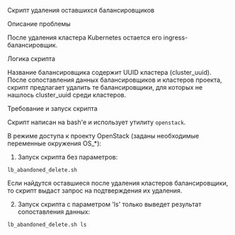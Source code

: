 Скрипт удаления оставшихся балансировщиков

Описание проблемы

После удаления кластера Kubernetes остается его ingress-балансировщик.

Логика скрипта

Название балансировщика содержит UUID кластера (cluster_uuid). После сопоставления данных балансировщиков и кластеров проекта, скрипт предлагает удалить те балансировщики, для которых не нашлось cluster_uuid среди кластеров.

Требование и запуск скрипта

Скрипт написан на bash'e и использует утилиту ```openstack```.

В режиме доступа к проекту OpenStack (заданы необходимые переменные окружения OS_*):
1. Запуск скрипта без параметров:

```lb_abandoned_delete.sh```

Если найдутся оставшиеся после удаления кластеров балансировщики, то скрипт выдаст запрос на подтверждения их удаления.

2. Запуск скрипта с параметром 'ls' только выведет результат сопоставления данных:

```lb_abandoned_delete.sh ls```
